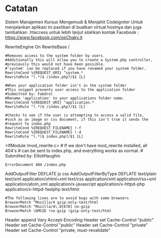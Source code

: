 # Catatan
Sistem Manajemen Kursus Mengemudi &amp; Menjahit Codeigniter
Untuk menjalankan aplikasi ini pastikan di buatkan virtual hostnya dan juga tambahkan .htaccess
untuk lebih lanjut silahkan kontak
Facebook : https://www.facebook.com/opChaky.it





<IfModule mod_rewrite.c>
    RewriteEngine On
    RewriteBase /

    #Removes access to the system folder by users.
    #Additionally this will allow you to create a System.php controller,
    #previously this would not have been possible.
    #'system' can be replaced if you have renamed your system folder.
    RewriteCond %{REQUEST_URI} ^system.*
    RewriteRule ^(.*)$ /index.php?/$1 [L]
    
    #When your application folder isn't in the system folder
    #This snippet prevents user access to the application folder
    #Submitted by: Fabdrol
    #Rename 'application' to your applications folder name.
    RewriteCond %{REQUEST_URI} ^application.*
    RewriteRule ^(.*)$ /index.php?/$1 [L]

    #Checks to see if the user is attempting to access a valid file,
    #such as an image or css document, if this isn't true it sends the
    #request to index.php
    RewriteCond %{REQUEST_FILENAME} !-f
    RewriteCond %{REQUEST_FILENAME} !-d
    RewriteRule ^(.*)$ index.php?/$1 [L]
</IfModule>

<IfModule !mod_rewrite.c>
    # If we don't have mod_rewrite installed, all 404's
    # can be sent to index.php, and everything works as normal.
    # Submitted by: ElliotHaughin

    ErrorDocument 404 /index.php
</IfModule>

<IfModule mod_deflate.c>
    AddOutputFilter DEFLATE js css
    AddOutputFilterByType DEFLATE text/plain text/xml application/xhtml+xml text/css   application/xml application/rss+xml application/atom_xml application/x-javascript application/x-httpd-php application/x-httpd-fastphp text/html

    #The following lines are to avoid bugs with some browsers
    BrowserMatch ^Mozilla/4 gzip-only-text/html
    BrowserMatch ^Mozilla/4\.0[678] no-gzip
    BrowserMatch \bMSIE !no-gzip !gzip-only-text/html
</IfModule>

<IfModule mod_headers.c>
    <FilesMatch "\.(js|css|xml|gz)$">
        Header append Vary Accept-Encoding
    </FilesMatch>
    <FilesMatch "\.(ico|jpe?g|png|gif|swf)$">
        Header set Cache-Control "public"
    </FilesMatch>
    <FilesMatch "\.(css)$">
        Header set Cache-Control "public"
    </FilesMatch>
    <FilesMatch "\.(js)$">
        Header set Cache-Control "private"
    </FilesMatch>
    <FilesMatch "\.(x?html?|php)$">
        Header set Cache-Control "private, must-revalidate"
    </FilesMatch>
</IfModule>
